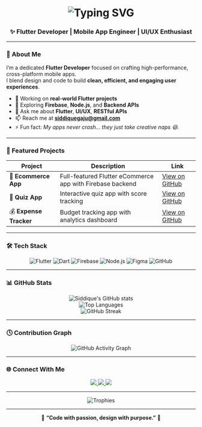 <!-- Animated Header -->
<h1 align="center">
  <img src="https://readme-typing-svg.herokuapp.com?font=Poppins&size=28&duration=3000&pause=1000&color=E4B973&center=true&vCenter=true&width=600&lines=Hi+%F0%9F%91%8B%2C+I'm+Siddique+Aslam!;Flutter+Developer+💛;Building+beautiful+apps+that+perform+⚡;Turning+ideas+into+reality+🚀" alt="Typing SVG" />
</h1>

<h3 align="center">✨ Flutter Developer | Mobile App Engineer | UI/UX Enthusiast</h3>

---

### 🚀 About Me
I’m a dedicated **Flutter Developer** focused on crafting high-performance, cross-platform mobile apps.  
I blend design and code to build **clean, efficient, and engaging user experiences**.

- 🔭 Working on **real-world Flutter projects**
- 🌱 Exploring **Firebase**, **Node.js**, and **Backend APIs**
- 💬 Ask me about **Flutter**, **UI/UX**, **RESTful APIs**
- 📫 Reach me at **siddiquegaju@gmail.com**
- ⚡ Fun fact: *My apps never crash… they just take creative naps 😄.*

---

### 🧩 Featured Projects
| Project | Description | Link |
|----------|--------------|------|
| 🛒 **Ecommerce App** | Full-featured Flutter eCommerce app with Firebase backend | [View on GitHub](https://github.com/SiddiqueGajoo/e_commerce_App) |
| 🧠 **Quiz App** | Interactive quiz app with score tracking | [View on GitHub](https://github.com/SiddiqueGajoo/Quiz-App) |
| 💰 **Expense Tracker** | Budget tracking app with analytics dashboard | [View on GitHub](https://github.com/SiddiqueGajoo/Expense_Tracker) |

---

### 🛠️ Tech Stack
<div align="center">

![Flutter](https://img.shields.io/badge/Flutter-E4B973?style=for-the-badge&logo=flutter&logoColor=white)
![Dart](https://img.shields.io/badge/Dart-E4B973?style=for-the-badge&logo=dart&logoColor=white)
![Firebase](https://img.shields.io/badge/Firebase-E4B973?style=for-the-badge&logo=firebase&logoColor=black)
![Node.js](https://img.shields.io/badge/Node.js-E4B973?style=for-the-badge&logo=node.js&logoColor=black)
![Figma](https://img.shields.io/badge/Figma-E4B973?style=for-the-badge&logo=figma&logoColor=white)
![GitHub](https://img.shields.io/badge/GitHub-E4B973?style=for-the-badge&logo=github&logoColor=black)

</div>

---

### 📊 GitHub Stats
<div align="center">

![Siddique's GitHub stats](https://github-readme-stats.vercel.app/api?username=SiddiqueGajoo&show_icons=true&title_color=e4b973&icon_color=e4b973&text_color=ffffff&bg_color=0d1117&hide_border=true)  
![Top Languages](https://github-readme-stats.vercel.app/api/top-langs/?username=SiddiqueGajoo&layout=compact&title_color=e4b973&text_color=ffffff&bg_color=0d1117&hide_border=true)  
![GitHub Streak](https://streak-stats.demolab.com?user=SiddiqueGajoo&theme=github-dark&ring=e4b973&fire=e4b973&currStreakLabel=e4b973&hide_border=true)

</div>

---

### 🕓 Contribution Graph
<div align="center">

![GitHub Activity Graph](https://github-readme-activity-graph.vercel.app/graph?username=SiddiqueGajoo&theme=react-dark&bg_color=0d1117&color=e4b973&line=e4b973&point=f0d890&area=true&hide_border=true)

</div>

---

### 🌐 Connect With Me
<div align="center">

<a href="https://siddiquegajoo.github.io" target="_blank">
  <img src="https://img.shields.io/badge/🌐%20Portfolio-E4B973?style=for-the-badge&logo=firefox&logoColor=black" />
</a>
<a href="https://www.linkedin.com/in/siddique-aslam-7b7763231/" target="_blank">
  <img src="https://img.shields.io/badge/💼%20LinkedIn-E4B973?style=for-the-badge&logo=linkedin&logoColor=black" />
</a>
<a href="mailto:siddiquegaju@gmail.com" target="_blank">
  <img src="https://img.shields.io/badge/📧%20Email-E4B973?style=for-the-badge&logo=gmail&logoColor=black" />
</a>

</div>

---

<p align="center">
  <img src="https://github-profile-trophy.vercel.app/?username=SiddiqueGajoo&theme=onedark&title=MultiLanguage,Commits,Stars,Repositories,Followers&no-frame=true&margin-w=5&row=1&column=6&title_color=e4b973&text_color=ffffff&bg_color=0d1117" alt="Trophies" />
</p>

---

<p align="center">
  💛 <b>“Code with passion, design with purpose.”</b> 💛  
</p>

